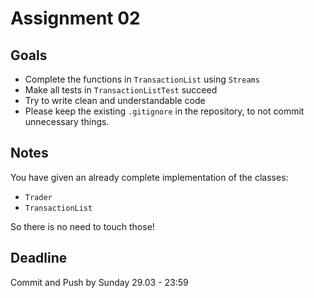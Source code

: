 # Assignment 02

## Goals
- Complete the functions in `TransactionList` using `Streams`
- Make all tests in `TransactionListTest` succeed
- Try to write clean and understandable code
- Please keep the existing `.gitignore` in the repository, to not commit unnecessary things.

## Notes
You have given an already complete implementation of the classes:
 - `Trader`
 - `TransactionList`
 
 So there is no need to touch those!
 
 ## Deadline
 
 Commit and Push by Sunday 29.03 - 23:59
